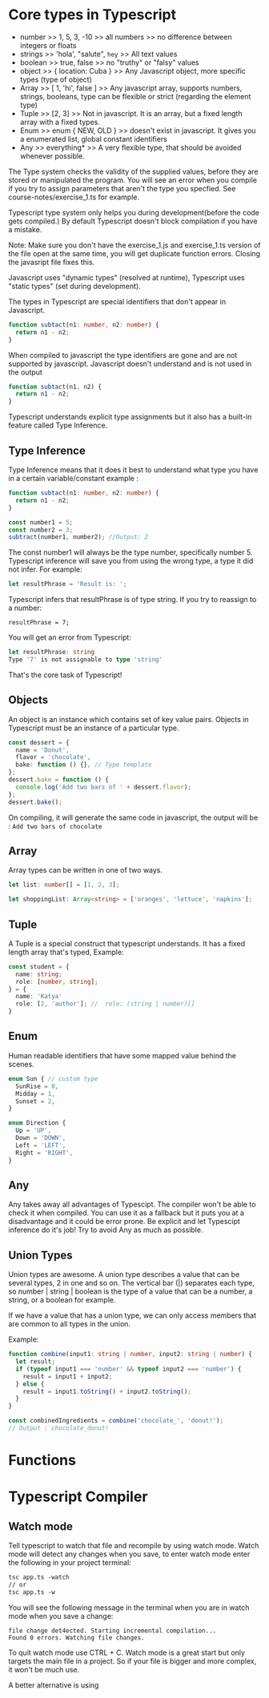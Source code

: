 # Core types in Typescript

- number >> 1, 5, 3, -10 >> all numbers >> no difference between integers or floats
- strings >> 'hola', "salute", `hey` >> All text values
- boolean >> true, false >> no "truthy" or "falsy" values
- object >> { location: Cuba } >> Any Javascript object, more specific types (type of object)
- Array >> [ 1, 'hi', false ] >> Any javascript array, supports numbers, strings, booleans, type can be flexible or strict (regarding the element type)
- Tuple >> [2, 3] >> Not in javascript. It is an array, but a fixed length array with a fixed types.
- Enum >> enum { NEW, OLD } >> doesn't exist in javascript. It gives you a enumerated list, global constant identifiers
- Any >> everything\* >> A very flexible type, that should be avoided whenever possible.

The Type system checks the validity of the supplied values, before they are stored or manipulated the program. You will see an error when you compile if you try to assign parameters that aren't the type you specfied. See course-notes/exercise_1.ts for example.

Typescript type system only helps you during development(before the code gets compiled.) By default Typescript doesn't block compilation if you have a mistake.

Note: Make sure you don't have the exercise_1.js and exercise_1.ts version of the file open at the same time, you will get duplicate function errors. Closing the javasript file fixes this.

Javascript uses "dynamic types" (resolved at runtime), Typescript uses "static types" (set during development).

The types in Typescript are special identifiers that don't appear in Javascript.

```typescript
function subtact(n1: number, n2: number) {
  return n1 - n2;
}
```

When compiled to javascript the type identifiers are gone and are not supported by javascript. Javascript doesn't understand and is not used in the output

```javascript
function subtact(n1, n2) {
  return n1 - n2;
}
```

Typescript understands explicit type assignments but it also has a built-in feature called Type Inference.

## Type Inference

Type Inference means that it does it best to understand what type you have in a certain variable/constant example :

```typescript
function subtact(n1: number, n2: number) {
  return n1 - n2;
}

const number1 = 5;
const number2 = 3;
subtract(number1, number2); //Output: 2
```

The const number1 will always be the type number, specifically number 5. Typescript inference will save you from using the wrong type, a type it did not infer. For example:

```typescript
let resultPhrase = 'Result is: ';
```

Typescript infers that resultPhrase is of type string. If you try to reassign to a number:

```
resultPhrase = 7;
```

You will get an error from Typescript:

```typescript
let resultPhrase: string
Type '7' is not assignable to type 'string'
```

That's the core task of Typescript!

## Objects

An object is an instance which contains set of key value pairs. Objects in Typescript must be an instance of a particular type.

```typescript
const dessert = {
  name = 'Donut',
  flavor = 'chocolate',
  bake: function () {}, // Type template
};
dessert.bake = function () {
  console.log('Add two bars of ' + dessert.flavor);
};
dessert.bake();
```

On compiling, it will generate the same code in javascript, the output will be : `Add two bars of chocolate`

## Array

Array types can be written in one of two ways.

```typescript
let list: number[] = [1, 2, 3];
```

```typescript
let shoppingList: Array<string> = ['oranges', 'lettuce', 'napkins'];
```

## Tuple

A Tuple is a special construct that typescript understands. It has a fixed length array that's typed, Example:

```typescript
const student = {
  name: string;
  role: [number, string];
} = {
  name: 'Katya'
  role: [2, 'author']; //  role: (string | number)[]
}
```

## Enum

Human readable identifiers that have some mapped value behind the scenes.

```typescript
enum Sun { // custom type
  SunRise = 0,
  Midday = 1,
  Sunset = 2,
}

enum Direction {
  Up = 'UP',
  Down = 'DOWN',
  Left = 'LEFT',
  Right = 'RIGHT',
}
```

## Any

Any takes away all advantages of Typescipt. The compiler won't be able to check it when compiled. You can use it as a fallback but it puts you at a disadvantage and it could be error prone. Be explicit and let Typescipt inference do it's job! Try to avoid Any as much as possible.

## Union Types

Union types are awesome. A union type describes a value that can be several types, 2 in one and so on. The vertical bar (|) separates each type, so
number | string | boolean is the type of a value that can be a number, a string, or a boolean for example.

If we have a value that has a union type, we can only access members that are common to all types in the union.

Example:

```typescript
function combine(input1: string | number, input2: string | number) {
  let result;
  if (typeof input1 === 'number' && typeof input2 === 'number') {
    result = input1 + input2;
  } else {
    result = input1.toString() + input2.toString();
  }
}

const combinedIngredients = combine('chocolate_', 'donut!');
// Output : chocolate_donut!
```

# Functions

# Typescript Compiler

## Watch mode
Tell typescript to watch that file and recompile by using watch mode. Watch mode will detect any changes when you save, to enter watch mode enter the following in your project terminal:

```.txt
tsc app.ts -watch
// or
tsc app.ts -w
```

You will see the following message in the terminal when you are in watch mode when you save a change:

```
file change det4ected. Starting incremental compilation...
Found 0 errors. Watching file changes.
```

To quit watch mode use CTRL + C.
Watch mode is a great start but only targets the main file in a project. So if your file is bigger and more complex, it won't be much use. 

A better alternative is using 
